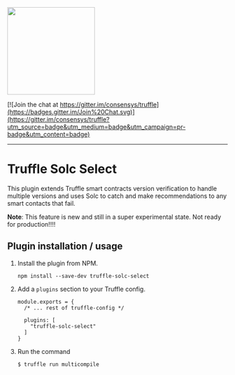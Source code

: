 <img src="https://truffleframework.com/img/truffle-logo-dark.svg" width="200">

[![Join the chat at https://gitter.im/consensys/truffle](https://badges.gitter.im/Join%20Chat.svg)](https://gitter.im/consensys/truffle?utm_source=badge&utm_medium=badge&utm_campaign=pr-badge&utm_content=badge)


-----------------------



# Truffle Solc Select

This plugin extends Truffle smart contracts version verification to handle multiple versions and uses Solc to catch and make recommendations to any smart contacts that fail.   


**Note**: This feature is new and still in a super experimental state. Not ready for production!!!!

## [](#plugin-installation-usage)Plugin installation / usage

1.  Install the plugin from NPM.

        npm install --save-dev truffle-solc-select

2.  Add a `plugins` section to your Truffle config.

        module.exports = {
          /* ... rest of truffle-config */

          plugins: [
            "truffle-solc-select"
          ]
        }

3.  Run the command

        $ truffle run multicompile
